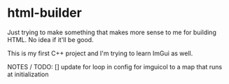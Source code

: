 # html-builder

Just trying to make something that makes more sense to me for building HTML. No idea if it'll be good.

This is my first C++ project and I'm trying to learn ImGui as well.

NOTES / TODO:
[] update for loop in config for imguicol to a map that runs at initialization